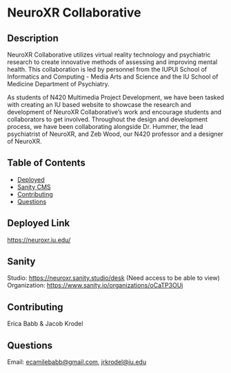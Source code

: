 # NeuroXR Collaborative

## Description

NeuroXR Collaborative utilizes virtual reality technology and psychiatric research to create innovative methods of assessing and improving mental health. This collaboration is led by personnel from the IUPUI School of Informatics and Computing - Media Arts and Science and the IU School of Medicine Department of Psychiatry.

As students of N420 Multimedia Project Development, we have been tasked with creating an IU based website to showcase the research and development of NeuroXR Collaborative’s work and encourage students and collaborators to get involved. Throughout the design and development process, we have been collaborating alongside Dr. Hummer, the lead psychiatrist of NeuroXR, and Zeb Wood, our N420 professor and a designer of NeuroXR.

## Table of Contents

- [Deployed](#deployed)
- [Sanity CMS](#Sanity)
- [Contributing](#contributing)
- [Questions](#questions)

## Deployed Link

https://neuroxr.iu.edu/

## Sanity

Studio: https://neuroxr.sanity.studio/desk (Need access to be able to view)
Organization: https://www.sanity.io/organizations/oCaTP3OUj

## Contributing

Erica Babb & Jacob Krodel

## Questions

Email: ecamilebabb@gmail.com, jrkrodel@iu.edu
